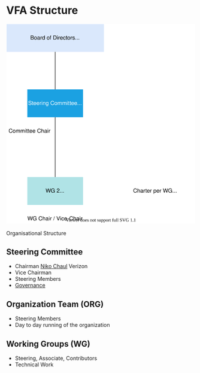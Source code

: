 # VFA Structure 

![Organisational Structure](./img/vfa_governance.svg)

Organisational Structure

## Steering Committee
- Chairman [Niko Chaul](niko.chauls@verizonwireless.com) Verizon
- Vice Chairman
- Steering Members
- [Governance](https://github.com/volumetricformat/the_way_we_work/blob/Initial_proposal/Support_Documentation/Governance.md)

## Organization Team (ORG)
- Steering Members
- Day to day running of the organization

## Working Groups (WG)
- Steering, Associate, Contributors
- Technical Work

